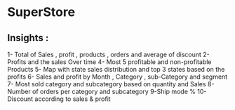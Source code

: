 # SuperStore
## Insights :
1- Total of Sales , profit , products , orders and average of discount 
2- Profits and the sales Over time 
4- Most 5 profitable and non-profitable Products 
5- Map with state sales distribution and top 3 states based on the profits 
6- Sales and profit by Month , Category , sub-Category and segment
7- Most sold category and subcategory  based on quantity and Sales 
8- Number of orders per category and subcategory
9-Ship mode %
10-Discount according to sales & profit
